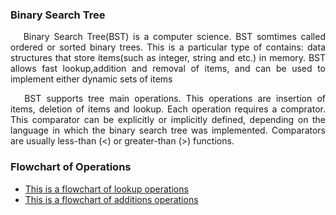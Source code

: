 <h3><b>Binary Search Tree</b></h3>

<p align="justify">&emsp; Binary Search Tree(BST) is a computer science. BST somtimes called ordered or sorted binary trees. This is a particular type of contains: data structures that store items(such as integer, string and etc.) in memory. BST allows fast lookup,addition and removal of items, and can be used to implement either dynamic sets of items <p>

<p align="justify">&emsp; BST supports tree main operations. This operations are insertion of items, deletion of items and lookup. Each operation requires a comprator. This comparator can be explicitly or implicitly defined, depending on the language in which the binary search tree was implemented. Comparators are usually less-than (<) or greater-than (>) functions.<p>
<h3><b>Flowchart of Operations </b></h3>
<ul><li><a href="https://drive.google.com/file/d/0B5Ec_5irxL8saFRrSE12LTljeHc/view?usp=sharing"> This is a flowchart of lookup operations <a></li>
<li><a href="https://drive.google.com/file/d/0B5Ec_5irxL8selZEYk1hZXFsejA/view?usp=sharing"> This is a flowchart of additions operations <a>
</li>
</ul>
